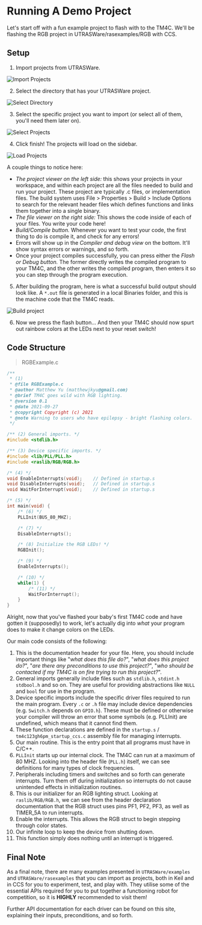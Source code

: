 # Running A Demo Project

Let's start off with a fun example project to flash with to the TM4C. We'll be
flashing the RGB project in UTRASWare/rasexamples/RGB with CCS.

## Setup

1) Import projects from UTRASWare.

![Import Projects](./images/CCS_import_projects.png)

2) Select the directory that has your UTRASWare project.

![Select Directory](./images/CCS_select_directory.png)

3) Select the specific project you want to import (or select all of them, you'll
   need them later on).

![Select Projects](./images/CCS_select_projects.png)

4) Click finish! The projects will load on the sidebar.

![Load Projects](./images/CCS_load_projects.png)

A couple things to notice here:

- *The project viewer on the left side:* this shows your projects in your
  workspace, and within each project are all the files needed to build and run
  your project. These project are typically .c files, or implementation files.
  The build system uses File > Properties > Build > Include Options to search
  for the relevant header files which defines functions and links them together
  into a single binary.
- *The file viewer on the right side:* This shows the code inside of each of your
  files. You write your code here!
- *Build/Compile button.* Whenever you want to test your code, the first thing to
  do is compile it, and check for any errors!
- Errors will show up in the *Compiler and debug view* on the bottom. It'll show
  syntax errors or warnings, and so forth.
- Once your project compiles successfully, you can press either the *Flash or
  Debug button.* The former directly writes the compiled program to your TM4C,
  and the other writes the compiled program, then enters it so you can step
  through the program execution.

5) After building the program, here is what a successful build output should
   look like. A `*.out` file is generated in a local Binaries folder, and this
   is the machine code that the TM4C reads.

![Build project](./images/CCS_build_project.png)

6) Now we press the flash button... And then your TM4C should now spurt out
   rainbow colors at the LEDs next to your reset switch!

## Code Structure

> RGBExample.c

```c
/**
 * (1)
 * @file RGBExample.c
 * @author Matthew Yu (matthewjkyu@gmail.com)
 * @brief TM4C goes wild with RGB lighting.
 * @version 0.1
 * @date 2021-09-27
 * @copyright Copyright (c) 2021
 * @note Warning to users who have epilepsy - bright flashing colors.
 */

/** (2) General imports. */
#include <stdlib.h>

/** (3) Device specific imports. */
#include <lib/PLL/PLL.h>
#include <raslib/RGB/RGB.h>

/* (4) */
void EnableInterrupts(void);    // Defined in startup.s
void DisableInterrupts(void);   // Defined in startup.s
void WaitForInterrupt(void);    // Defined in startup.s

/* (5) */
int main(void) {
    /* (6) */
    PLLInit(BUS_80_MHZ);

    /* (7) */
    DisableInterrupts();

    /* (8) Initialize the RGB LEDs! */
    RGBInit();

    /* (9) */
    EnableInterrupts();

    /* (10) */
    while(1) {
        /* (11) */
        WaitForInterrupt();
    }
}
```

Alright, now that you've flashed your baby's first TM4C code and have gotten it
(supposedly) to work, let's actually dig into _what_ your program does to make
it change colors on the LEDs.

Our main code consists of the following:

1. This is the documentation header for your file. Here, you should include
   important things like "_what does this file do?_", "_what does this project
   do?_", "_are there any preconditions to use this project?_", "_who should be
   contacted if my TM4C is on fire trying to run this project?_".
2. General imports generally include files such as `stdlib.h`, `stdint.h`
   `stdbool.h` and so on. They are useful for providing abstractions like `NULL`
   and `bool` for use in the program.
3. Device specific imports include the specific driver files required to run the
   main program. Every `.c` or `.h` file may include device dependencies (e.g.
   `Switch.h` depends on `GPIO.h`). These must be defined or otherwise your
   compiler will throw an error that some symbols (e.g. PLLInit) are undefined,
   which means that it cannot find them.
4. These function declarations are defined in the `startup.s` /
   `tm4c123gh6pm_startup_ccs.c` assembly file for managing interrupts.
5. Our main routine. This is the entry point that all programs must have in
   C/C++. 
6. `PLLInit` starts up our internal clock. The TM4C can run at a maximum of 80
   MHZ. Looking into the header file (`PLL.h`) itself, we can see definitions
   for many types of clock frequencies.     
7. Peripherals including timers and switches and so forth can generate
   interrupts. Turn them off during initialization so interrupts do not cause
   unintended effects in initialization routines.
8. This is our initializer for an RGB lighting struct. Looking at
   `raslib/RGB/RGB.h`, we can see from the header declaration documentation that
   the RGB struct uses pins PF1, PF2, PF3, as well as TIMER_5A to run interrupts.
9. Enable the interrupts. This allows the RGB struct to begin stepping through
   color states.
10. Our infinite loop to keep the device from shutting down.
11. This function simply does nothing until an interrupt is triggered.

## Final Note

As a final note, there are many examples presented in `UTRASWare/examples` and
`UTRASWare/rasexamples` that you can import as projects, both in Keil and in CCS
for you to experiment, test, and play with. They utilise some of the essential
APIs required for you to put together a functioning robot for competition, so it
is __HIGHLY__ recommended to visit them! 

Further API documentation for each driver can be found on this site, explaining
their inputs, preconditions, and so forth.
